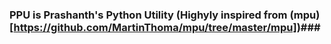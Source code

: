 ### PPU is Prashanth's Python Utility (Highyly inspired from (mpu)[https://github.com/MartinThoma/mpu/tree/master/mpu])###
